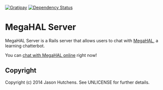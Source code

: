 [![Gratipay](https://img.shields.io/gratipay/Kranzky.svg)](https://gratipay.com/Kranzky/)
[![Dependency Status](https://gemnasium.com/jasonhutchens/megahal-server.png)](https://gemnasium.com/jasonhutchens/megahal-server)

MegaHAL Server
==============

MegaHAL Server is a Rails server that allows users to chat with [MegaHAL](https://github.com/jasonhutchens/megahal), a learning chatterbot.

You can [chat with MegaHAL online](http://megahal.kranzky.com) right now!

Copyright
---------

Copyright (c) 2014 Jason Hutchens. See UNLICENSE for further details.
